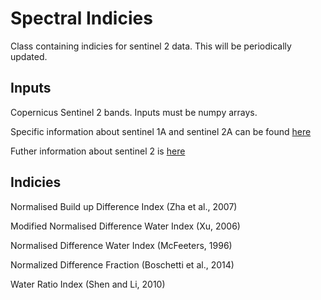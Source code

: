 # Spectral Indicies

Class containing indicies for sentinel 2 data. 
This will be periodically updated.

## Inputs

Copernicus Sentinel 2 bands.
Inputs must be numpy arrays. 

Specific information about sentinel 1A and sentinel 2A can be found [here](https://earth.esa.int/web/sentinel/technical-guides/sentinel-2-msi/msi-instrument)

Futher information about sentinel 2 is [here](https://sentinel.esa.int/documents/247904/685211/Sentinel-2+Products+Specification+Document+%28PSD%29/0f7bedeb-9fbb-4b60-91aa-809162de456c)

## Indicies
Normalised Build up Difference Index (Zha et al., 2007)

Modified Normalised Difference Water Index (Xu, 2006)

Normalised Difference Water Index (McFeeters, 1996)

Normalized Difference Fraction (Boschetti et al., 2014)

Water Ratio Index (Shen and Li, 2010)

